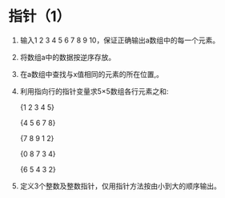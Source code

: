 # 指针（1）

1. 输入1 2 3 4 5 6 7 8 9 10，保证正确输出a数组中的每一个元素。

2. 将数组a中的数据按逆序存放。

3. 在a数组中查找与x值相同的元素的所在位置,。

4. 利用指向行的指针变量求5×5数组各行元素之和:

    {1 2 3 4 5}

    {4 5 6 7 8}

    {7 8 9 1 2}

    {0 8 7 3 4}

    {6 5 4 3 2}

5. 定义3个整数及整数指针，仅用指针方法按由小到大的顺序输出。
